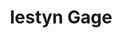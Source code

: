 ---
title: Iestyn Gage
layout: "index.njk"
simple-description: Software developer, UX enthusiast and climber
links: [
  { 
    name: "LinkedIn",
    hyperlink: "https://www.linkedin.com/in/iestyngage/"
  },
  {
    name: "GitHub",
    hyperlink: "https://github.com/IestynGage"
  },
  {
    name: "CV",
    hyperlink: "/assets/CV.pdf"
  },
  ]
---